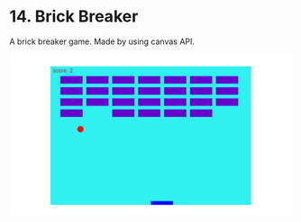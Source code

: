 # 14. Brick Breaker

A brick breaker game. Made by using canvas API.

![Brick Breaker Javascript](image.png)
